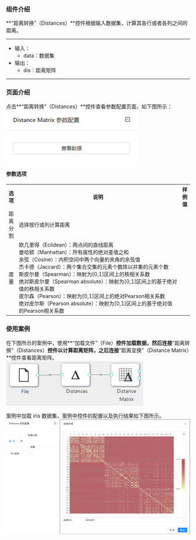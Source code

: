 ### 组件介绍
**“距离转换”（Distances）**控件根据输入数据集，计算其各行或者各列之间的距离。

<hr/>

- 输入：
  - data：数据集
- 输出：
  - dis：距离矩阵

<hr/>


### 页面介绍
点击**“距离转换”（Distances）**控件查看参数配置页面，如下图所示：  
![param](/img/aistudio/preprocess/distance-matrix/param.png)

#### 参数选项
<table>
  <tr>
    <th>选项</th>
    <th width="650">说明</th>
    <th>样例值</th>
  </tr>
  <tr>
      <td>距离分割</td> 
      <td>
      选择按行或列计算距离
      </td> 
      <td></td>
  </tr>
  <tr>
      <td>度量</td> 
      <td>
      欧几里得（Eclidean）：两点间的直线距离<br/>
      曼哈顿（Manhattan）：所有属性的绝对差值之和<br/>
      余弦（Cosine）：内积空间中两个向量的夹角的余弦值<br/>
      杰卡德（Jaccard）：两个集合交集的元素个数除以并集的元素个数<br/>
      斯皮尔曼（Spearman）：映射为[0,1]区间上的秩相关系数<br/>
      绝对斯皮尔曼（Spearman absolute）：映射为[0,1]区间上的基于绝对值的秩相关系数<br/>
      皮尔森（Pearson）：映射为[0,1]区间上的绝对Pearson相关系数<br/>
      绝对皮尔斯（Pearson absolute）：映射为[0,1]区间上的基于绝对值的Pearson相关系数
      </td> 
      <td></td>
  </tr>
</table>

### 使用案例
在下图所示的案例中，使用**“加载文件”（File）**控件加载数据，然后连接**“距离转换”（Distances）**控件以计算距离矩阵，之后连接**“距离变换”（Distance Matrix）**控件查看距离矩阵。   
![workflow](/img/aistudio/preprocess/distance-matrix/workflow.png)

案例中加载 iris 数据集，案例中控件的配置以及执行结果如下图所示。  
![workflow-result](/img/aistudio/preprocess/distance-matrix/workflow-result.png)